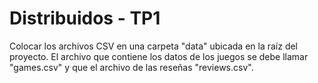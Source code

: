 # Distribuidos - TP1

Colocar los archivos CSV en una carpeta "data" ubicada en la raíz del proyecto. El archivo que contiene los datos de los juegos se debe llamar "games.csv" y que el archivo de las reseñas "reviews.csv".
